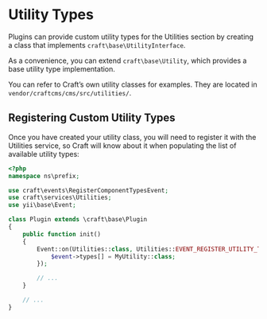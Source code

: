# Utility Types

Plugins can provide custom utility types for the Utilities section by creating a class that implements `craft\base\UtilityInterface`.

As a convenience, you can extend `craft\base\Utility`, which provides a base utility type implementation.

You can refer to Craft’s own utility classes for examples. They are located in `vendor/craftcms/cms/src/utilities/`.

## Registering Custom Utility Types

Once you have created your utility class, you will need to register it with the Utilities service, so Craft will know about it when populating the list of available utility types:

```php
<?php
namespace ns\prefix;

use craft\events\RegisterComponentTypesEvent;
use craft\services\Utilities;
use yii\base\Event;

class Plugin extends \craft\base\Plugin
{
    public function init()
    {
        Event::on(Utilities::class, Utilities::EVENT_REGISTER_UTILITY_TYPES, function(RegisterComponentTypesEvent $event) {
            $event->types[] = MyUtility::class;
        });

        // ...
    }

    // ...
}
```
